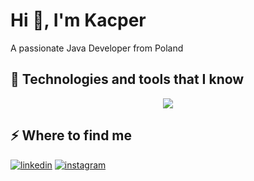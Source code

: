 <h1>Hi 👋, I'm Kacper</h1>
<p>A passionate Java Developer from Poland</p>
<h2>🚀 Technologies and tools that I know</h2>
<p align="center">
  <a href="https://skillicons.dev">
    <img src="https://skillicons.dev/icons?i=java,spring,postgres,jwt,react,typescript,css,html,git,docker,sqlite,flutter,dart,firebase,&perline=14"/>
  </a>
</p>

<h2>⚡️ Where to find me</h2>
<p>
  <a target="_blank" href="https://www.linkedin.com/in/kkoncki" style="display: inline-block;">
    <img src="https://img.shields.io/badge/linkedin-logo?style=for-the-badge&logo=linkedin&logoColor=white&color=%230a77b6" alt="linkedin" />
  </a>
  <a target="_blank" href="https://www.instagram.com/kacpeeroo" style="display: inline-block;">
    <img src="https://img.shields.io/badge/instagram-logo?style=for-the-badge&logo=instagram&logoColor=white&color=%23F35369" alt="instagram" />
  </a>
</p>
